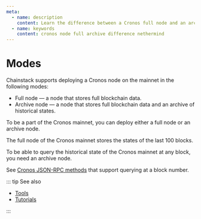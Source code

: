 ```yaml
---
meta:
  - name: description
    content: Learn the difference between a Cronos full node and an archive node. Run sample commands to see the difference.
  - name: keywords
    content: cronos node full archive difference nethermind
---
```


# Modes

Chainstack supports deploying a Cronos node on the mainnet in the following modes:

* Full node — a node that stores full blockchain data.
* Archive node — a node that stores full blockchain data and an archive of historical states.

To be a part of the Cronos mainnet, you can deploy either a full node or an archive node.

The full node of the Cronos mainnet stores the states of the last 100 blocks.

To be able to query the historical state of the Cronos mainnet at any block, you need an archive node.

See [Cronos JSON-RPC methods](https://docs.cronos.org/for-dapp-developers/chain-integration/json-rpc) that support querying at a block number.

::: tip See also

* [Tools](/operations/cronos/tools)
* [Tutorials](/tutorials/cronos/)

:::
